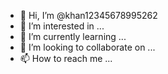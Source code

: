 - 👋 Hi, I’m @khan12345678995262
- 👀 I’m interested in ...
- 🌱 I’m currently learning ...
- 💞️ I’m looking to collaborate on ...
- 📫 How to reach me ...

<!---
khan12345678995262/khan12345678995262 is a ✨ special ✨ repository because its `README.md` (this file) appears on your GitHub profile.
You can click the Preview link to take a look at your changes.
--->
